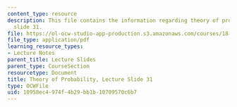 ```yaml
---
content_type: resource
description: This file contains the information regarding theory of probability, lecture
  slide 31.
file: https://ol-ocw-studio-app-production.s3.amazonaws.com/courses/18-175-theory-of-probability-spring-2014/10958ec4974f4b29bb1b10709570c6b7_MIT18_175S14_Lecture31.pdf
file_type: application/pdf
learning_resource_types:
- Lecture Notes
parent_title: Lecture Slides
parent_type: CourseSection
resourcetype: Document
title: Theory of Probability, Lecture Slide 31
type: OCWFile
uid: 10958ec4-974f-4b29-bb1b-10709570c6b7
---
```

